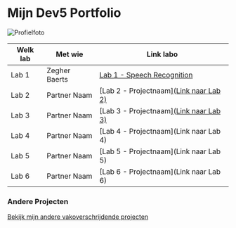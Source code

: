 # Mijn Dev5 Portfolio

![Profielfoto](link-naar-je-profielfoto.jpg)

| **Welk lab**   | Met wie   | Link labo   |
|---------------|-----------|-----------|
| Lab 1 | Zegher Baerts | [Lab 1 - Speech Recognition](https://github.com/zegher/LAB1-DEV5-SPEECH) |
| Lab 2 | Partner Naam | [Lab 2 - Projectnaam][(Link naar Lab 2)](https://github.com/JaroB2002/Lab2) |
| Lab 3 | Partner Naam | [Lab 3 - Projectnaam][(Link naar Lab 3)](https://github.com/JaroB2002/Lab_3) |
| Lab 4 | Partner Naam | [Lab 4 - Projectnaam](Link naar Lab 4) |
| Lab 5 | Partner Naam | [Lab 5 - Projectnaam](Link naar Lab 5) |
| Lab 6 | Partner Naam | [Lab 6 - Projectnaam](Link naar Lab 6) |

### Andere Projecten

[Bekijk mijn andere vakoverschrijdende projecten](https://github.com/JaroB2002?tab=repositories)
